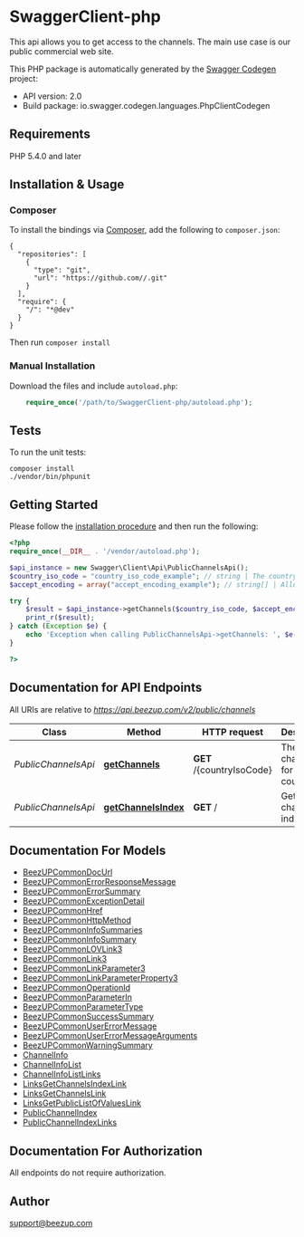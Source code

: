 # SwaggerClient-php
This api allows you to get access to the channels. The main use case is our public commercial web site.

This PHP package is automatically generated by the [Swagger Codegen](https://github.com/swagger-api/swagger-codegen) project:

- API version: 2.0
- Build package: io.swagger.codegen.languages.PhpClientCodegen

## Requirements

PHP 5.4.0 and later

## Installation & Usage
### Composer

To install the bindings via [Composer](http://getcomposer.org/), add the following to `composer.json`:

```
{
  "repositories": [
    {
      "type": "git",
      "url": "https://github.com//.git"
    }
  ],
  "require": {
    "/": "*@dev"
  }
}
```

Then run `composer install`

### Manual Installation

Download the files and include `autoload.php`:

```php
    require_once('/path/to/SwaggerClient-php/autoload.php');
```

## Tests

To run the unit tests:

```
composer install
./vendor/bin/phpunit
```

## Getting Started

Please follow the [installation procedure](#installation--usage) and then run the following:

```php
<?php
require_once(__DIR__ . '/vendor/autoload.php');

$api_instance = new Swagger\Client\Api\PublicChannelsApi();
$country_iso_code = "country_iso_code_example"; // string | The country iso code alpha 3 based on this: https://en.wikipedia.org/wiki/ISO_3166-1_alpha-3#Decoding_table \\ To know which country are available you have to use the operation: GetChannelsByCountry
$accept_encoding = array("accept_encoding_example"); // string[] | Allows the client to indicate wether it accepts a compressed encoding to reduce traffic size.

try {
    $result = $api_instance->getChannels($country_iso_code, $accept_encoding);
    print_r($result);
} catch (Exception $e) {
    echo 'Exception when calling PublicChannelsApi->getChannels: ', $e->getMessage(), PHP_EOL;
}

?>
```

## Documentation for API Endpoints

All URIs are relative to *https://api.beezup.com/v2/public/channels*

Class | Method | HTTP request | Description
------------ | ------------- | ------------- | -------------
*PublicChannelsApi* | [**getChannels**](docs/Api/PublicChannelsApi.md#getchannels) | **GET** /{countryIsoCode} | The channel list for one country
*PublicChannelsApi* | [**getChannelsIndex**](docs/Api/PublicChannelsApi.md#getchannelsindex) | **GET** / | Get public channel index


## Documentation For Models

 - [BeezUPCommonDocUrl](docs/Model/BeezUPCommonDocUrl.md)
 - [BeezUPCommonErrorResponseMessage](docs/Model/BeezUPCommonErrorResponseMessage.md)
 - [BeezUPCommonErrorSummary](docs/Model/BeezUPCommonErrorSummary.md)
 - [BeezUPCommonExceptionDetail](docs/Model/BeezUPCommonExceptionDetail.md)
 - [BeezUPCommonHref](docs/Model/BeezUPCommonHref.md)
 - [BeezUPCommonHttpMethod](docs/Model/BeezUPCommonHttpMethod.md)
 - [BeezUPCommonInfoSummaries](docs/Model/BeezUPCommonInfoSummaries.md)
 - [BeezUPCommonInfoSummary](docs/Model/BeezUPCommonInfoSummary.md)
 - [BeezUPCommonLOVLink3](docs/Model/BeezUPCommonLOVLink3.md)
 - [BeezUPCommonLink3](docs/Model/BeezUPCommonLink3.md)
 - [BeezUPCommonLinkParameter3](docs/Model/BeezUPCommonLinkParameter3.md)
 - [BeezUPCommonLinkParameterProperty3](docs/Model/BeezUPCommonLinkParameterProperty3.md)
 - [BeezUPCommonOperationId](docs/Model/BeezUPCommonOperationId.md)
 - [BeezUPCommonParameterIn](docs/Model/BeezUPCommonParameterIn.md)
 - [BeezUPCommonParameterType](docs/Model/BeezUPCommonParameterType.md)
 - [BeezUPCommonSuccessSummary](docs/Model/BeezUPCommonSuccessSummary.md)
 - [BeezUPCommonUserErrorMessage](docs/Model/BeezUPCommonUserErrorMessage.md)
 - [BeezUPCommonUserErrorMessageArguments](docs/Model/BeezUPCommonUserErrorMessageArguments.md)
 - [BeezUPCommonWarningSummary](docs/Model/BeezUPCommonWarningSummary.md)
 - [ChannelInfo](docs/Model/ChannelInfo.md)
 - [ChannelInfoList](docs/Model/ChannelInfoList.md)
 - [ChannelInfoListLinks](docs/Model/ChannelInfoListLinks.md)
 - [LinksGetChannelsIndexLink](docs/Model/LinksGetChannelsIndexLink.md)
 - [LinksGetChannelsLink](docs/Model/LinksGetChannelsLink.md)
 - [LinksGetPublicListOfValuesLink](docs/Model/LinksGetPublicListOfValuesLink.md)
 - [PublicChannelIndex](docs/Model/PublicChannelIndex.md)
 - [PublicChannelIndexLinks](docs/Model/PublicChannelIndexLinks.md)


## Documentation For Authorization

 All endpoints do not require authorization.


## Author

support@beezup.com



